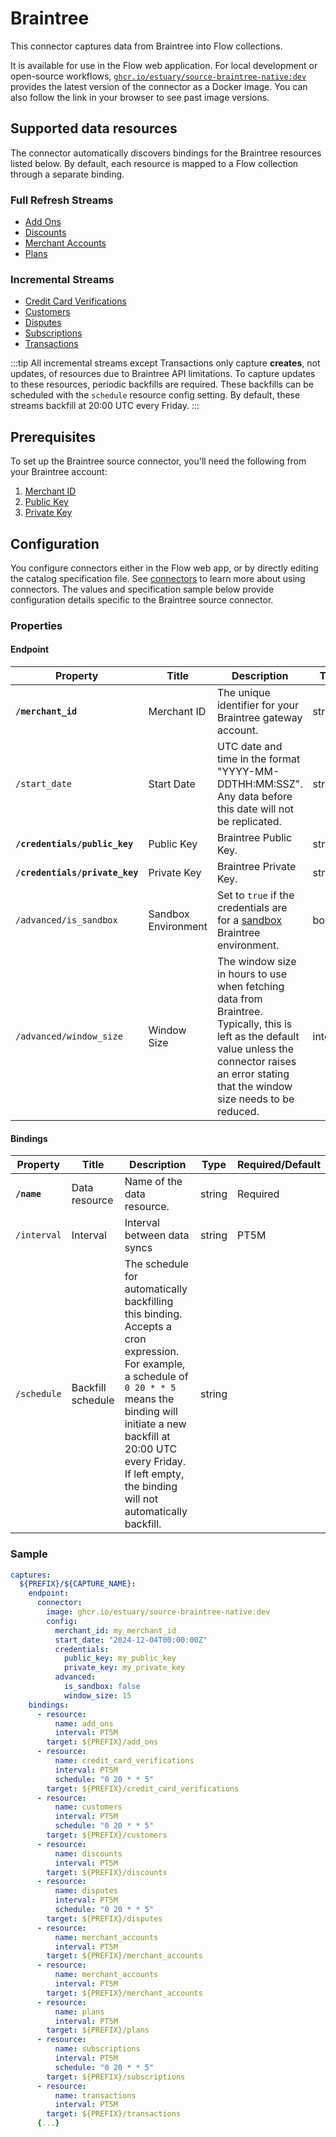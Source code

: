 # Braintree

This connector captures data from Braintree into Flow collections.

It is available for use in the Flow web application. For local development or open-source workflows, [`ghcr.io/estuary/source-braintree-native:dev`](https://ghcr.io/estuary/source-braintree-native:dev) provides the latest version of the connector as a Docker image. You can also follow the link in your browser to see past image versions.

## Supported data resources

The connector automatically discovers bindings for the Braintree resources listed below. By default, each resource is mapped to a Flow collection through a separate binding.

### Full Refresh Streams

* [Add Ons](https://developer.paypal.com/braintree/docs/reference/response/add-on/python)
* [Discounts](https://developer.paypal.com/braintree/docs/reference/response/discount/python)
* [Merchant Accounts](https://developer.paypal.com/braintree/docs/reference/response/merchant-account/python)
* [Plans](https://developer.paypal.com/braintree/docs/reference/response/plan/python)

### Incremental Streams

* [Credit Card Verifications](https://developer.paypal.com/braintree/docs/reference/response/credit-card-verification/python)
* [Customers](https://developer.paypal.com/braintree/docs/reference/response/customer/python)
* [Disputes](https://developer.paypal.com/braintree/docs/reference/request/dispute/search/python)
* [Subscriptions](https://developer.paypal.com/braintree/docs/reference/response/subscription/python)
* [Transactions](https://developer.paypal.com/braintree/docs/reference/response/transaction/python)

:::tip
All incremental streams except Transactions only capture **creates**, not updates, of resources due to Braintree API limitations. To capture updates to these resources, periodic backfills are required. These backfills can be scheduled with the `schedule` resource config setting. By default, these streams backfill at 20:00 UTC every Friday.
:::

## Prerequisites

To set up the Braintree source connector, you'll need the following from your Braintree account:
1. [Merchant ID](https://developer.paypal.com/braintree/articles/control-panel/important-gateway-credentials#merchant-id)
2. [Public Key](https://developer.paypal.com/braintree/articles/control-panel/important-gateway-credentials#public-key)
3. [Private Key](https://developer.paypal.com/braintree/articles/control-panel/important-gateway-credentials#private-key)

## Configuration

You configure connectors either in the Flow web app, or by directly editing the catalog specification file.
See [connectors](../../../concepts/connectors.md#using-connectors) to learn more about using connectors. The values and specification sample below provide configuration details specific to the Braintree source connector.

### Properties

#### Endpoint

| Property | Title | Description | Type | Required/Default |
|---|---|---|---|---|
| **`/merchant_id`** | Merchant ID | The unique identifier for your Braintree gateway account. | string | Required |
| `/start_date` | Start Date | UTC date and time in the format "YYYY-MM-DDTHH:MM:SSZ". Any data before this date will not be replicated. | string | 30 days prior to the current date |
| **`/credentials/public_key`** | Public Key | Braintree Public Key. | string | Required |
| **`/credentials/private_key`** | Private Key | Braintree Private Key. | string | Required |
| `/advanced/is_sandbox` | Sandbox Environment | Set to `true` if the credentials are for a [sandbox](https://developer.paypal.com/braintree/articles/get-started/try-it-out#the-braintree-sandbox) Braintree environment. | boolean | `false` |
| `/advanced/window_size` | Window Size | The window size in hours to use when fetching data from Braintree. Typically, this is left as the default value unless the connector raises an error stating that the window size needs to be reduced.| integer | 24 |


#### Bindings

| Property | Title | Description | Type | Required/Default |
|---|---|---|---|---|
| **`/name`** | Data resource | Name of the data resource. | string | Required |
| `/interval` | Interval | Interval between data syncs | string | PT5M |
| `/schedule` | Backfill schedule | The schedule for automatically backfilling this binding. Accepts a cron expression. For example, a schedule of `0 20 * * 5` means the binding will initiate a new backfill at 20:00 UTC every Friday. If left empty, the binding will not automatically backfill. | string | |

### Sample

```yaml
captures:
  ${PREFIX}/${CAPTURE_NAME}:
    endpoint:
      connector:
        image: ghcr.io/estuary/source-braintree-native:dev
        config:
          merchant_id: my_merchant_id
          start_date: "2024-12-04T00:00:00Z"
          credentials:
            public_key: my_public_key
            private_key: my_private_key
          advanced:
            is_sandbox: false
            window_size: 15
    bindings:
      - resource:
          name: add_ons
          interval: PT5M
        target: ${PREFIX}/add_ons
      - resource:
          name: credit_card_verifications
          interval: PT5M
          schedule: "0 20 * * 5"
        target: ${PREFIX}/credit_card_verifications
      - resource:
          name: customers
          interval: PT5M
          schedule: "0 20 * * 5"
        target: ${PREFIX}/customers
      - resource:
          name: discounts
          interval: PT5M
        target: ${PREFIX}/discounts
      - resource:
          name: disputes
          interval: PT5M
          schedule: "0 20 * * 5"
        target: ${PREFIX}/disputes
      - resource:
          name: merchant_accounts
          interval: PT5M
        target: ${PREFIX}/merchant_accounts
      - resource:
          name: merchant_accounts
          interval: PT5M
        target: ${PREFIX}/merchant_accounts
      - resource:
          name: plans
          interval: PT5M
        target: ${PREFIX}/plans
      - resource:
          name: subscriptions
          interval: PT5M
          schedule: "0 20 * * 5"
        target: ${PREFIX}/subscriptions
      - resource:
          name: transactions
          interval: PT5M
        target: ${PREFIX}/transactions
      {...}
```
